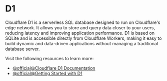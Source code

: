# D1

Cloudflare D1 is a serverless SQL database designed to run on Cloudflare's edge network. It allows you to store and query data closer to your users, reducing latency and improving application performance. D1 is based on SQLite and is accessible directly from Cloudflare Workers, making it easy to build dynamic and data-driven applications without managing a traditional database server.

Visit the following resources to learn more:

- [@official@Cloudflare D1 Documentation](https://developers.cloudflare.com/d1/)
- [@official@Getting Started with D1](https://developers.cloudflare.com/d1/get-started/)